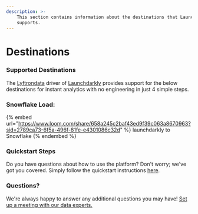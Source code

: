 ```yaml
---
description: >-
    This section contains information about the destinations that Launchdarkly
    supports.
---
```


# Destinations

### Supported Destinations

The [Lyftrondata](https://www.lyftrondata.com/) driver of [Launchdarkly](https://www.lyftrondata.com/integration/sales-analytics/launch-darkly/) provides support for the below destinations for instant analytics with no engineering in just 4 simple steps.

### Snowflake Load:

{% embed url="https://www.loom.com/share/658a245c2baf43ed9f39c063a8670963?sid=2789ca73-6f5a-496f-81fe-e4301086c32d" %}
launchdarkly to Snowflake
{% endembed %}

### Quickstart Steps

Do you have questions about how to use the platform? Don't worry; we've got you covered. Simply follow the quickstart instructions [here](README.md).

### Questions? <a href="#questions" id="questions"></a>

We're always happy to answer any additional questions you may have! [Set up a meeting with our data experts.](https://www.lyftrondata.com/book-a-meeting/)
